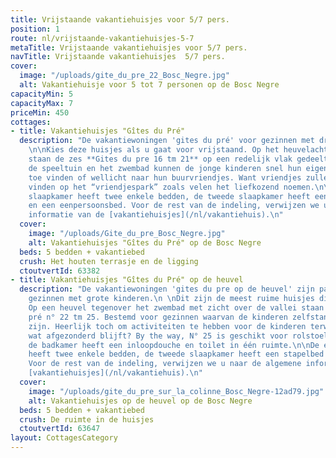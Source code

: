 ```yaml
---
title: Vrijstaande vakantiehuisjes voor 5/7 pers.
position: 1
route: nl/vrijstaande-vakantiehuisjes-5-7
metaTitle: Vrijstaande vakantiehuisjes voor 5/7 pers.
navTitle: Vrijstaande vakantiehuisjes  5/7 pers.
cover:
  image: "/uploads/gite_du_pre_22_Bosc_Negre.jpg"
  alt: Vakantiehuisje voor 5 tot 7 personen op de Bosc Negre
capacityMin: 5
capacityMax: 7
priceMin: 450
cottages:
- title: Vakantiehuisjes "Gîtes du Pré"
  description: "De vakantiewoningen 'gites du pré' voor gezinnen met drie kinderen.
    \n\nKies deze huisjes als u gaat voor vrijstaand. Op het heuvelachtige Bosc Nègre
    staan de zes **Gites du pre 16 tm 21** op een redelijk vlak gedeelte. In de buurtvan
    de speeltuin en het zwembad kunnen de jonge kinderen snel hun eigen weg ernaar
    toe vinden of wellicht naar hun buurvriendjes. Want vriendjes zullen ze gemakkelijk
    vinden op het “vriendjespark” zoals velen het liefkozend noemen.\n\nDe eerste
    slaapkamer heeft twee enkele bedden, de tweede slaapkamer heeft een stapelbed
    en een eenpersoonsbed. Voor de rest van de indeling, verwijzen we u naar de algemene
    informatie van de [vakantiehuisjes](/nl/vakantiehuis).\n"
  cover:
    image: "/uploads/Gite_du_pre_Bosc_Negre.jpg"
    alt: Vakantiehuisjes "Gîtes du Pré" op de Bosc Negre
  beds: 5 bedden + vakantiebed
  crush: Het houten terrasje en de ligging
  ctoutvertId: 63382
- title: Vakantiehuisjes "Gîtes du Pré" op de heuvel
  description: "De vakantiewoningen 'gites du pre op de heuvel' zijn passend voor
    gezinnen met grote kinderen.\n \nDit zijn de meest ruime huisjes die vrijstaan.
    Op een heuvel tegenover het zwembad met zicht over de vallei staan de 4gites du
    pré n° 22 tm 25. Bestemd voor gezinnen waarvan de kinderen zelfstandig en onafhankelijk
    zijn. Heerlijk toch om activiteiten te hebben voor de kinderen terwijl u liever
    wat afgezonderd blijft? By the way, N° 25 is geschikt voor rolstoelgebruikers,
    de badkamer heeft een inloopdouche en toilet in één ruimte.\n\nDe eerste slaapkamer
    heeft twee enkele bedden, de tweede slaapkamer heeft een stapelbed en een eenpersoonsbed.
    Voor de rest van de indeling, verwijzen we u naar de algemene informatie van de
    [vakantiehuisjes](/nl/vakantiehuis).\n"
  cover:
    image: "/uploads/gite_du_pre_sur_la_colinne_Bosc_Negre-12ad79.jpg"
    alt: Vakantiehuisjes op de heuvel op de Bosc Negre
  beds: 5 bedden + vakantiebed
  crush: De ruimte in de huisjes
  ctoutvertId: 63647
layout: CottagesCategory
---
```


